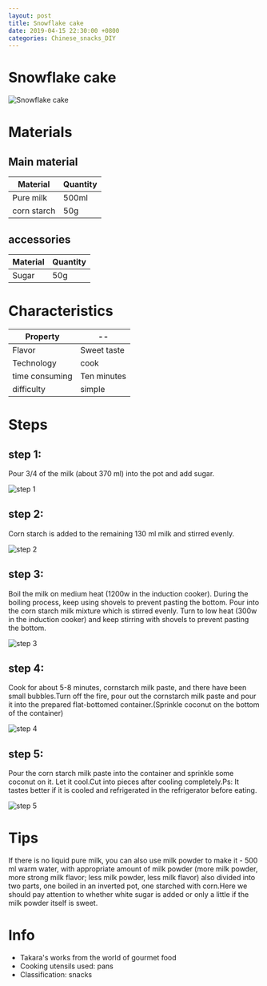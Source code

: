 ```yaml
---
layout: post
title: Snowflake cake
date: 2019-04-15 22:30:00 +0800
categories: Chinese_snacks_DIY
---
```


# Snowflake cake

![Snowflake cake]({{site.baseurl}}/img/408796/408796.jpg)

# Materials


## Main material

Material|Quantity
--|--
Pure milk|500ml
corn starch|50g

## accessories

Material|Quantity
--|--
Sugar|50g

# Characteristics

Property|--
--|--
Flavor|Sweet taste
Technology|cook
time consuming|Ten minutes
difficulty|simple

# Steps

## step 1:

Pour 3/4 of the milk (about 370 ml) into the pot and add sugar.

![step 1]({{site.baseurl}}/img/408796/1.jpg)

## step 2:

Corn starch is added to the remaining 130 ml milk and stirred evenly.

![step 2]({{site.baseurl}}/img/408796/2.jpg)

## step 3:

Boil the milk on medium heat (1200w in the induction cooker). During the boiling process, keep using shovels to prevent pasting the bottom. Pour into the corn starch milk mixture which is stirred evenly. Turn to low heat (300w in the induction cooker) and keep stirring with shovels to prevent pasting the bottom.

![step 3]({{site.baseurl}}/img/408796/3.jpg)

## step 4:

Cook for about 5-8 minutes, cornstarch milk paste, and there have been small bubbles.Turn off the fire, pour out the cornstarch milk paste and pour it into the prepared flat-bottomed container.(Sprinkle coconut on the bottom of the container)

![step 4]({{site.baseurl}}/img/408796/4.jpg)

## step 5:

Pour the corn starch milk paste into the container and sprinkle some coconut on it. Let it cool.Cut into pieces after cooling completely.Ps: It tastes better if it is cooled and refrigerated in the refrigerator before eating.

![step 5]({{site.baseurl}}/img/408796/5.jpg)

# Tips

If there is no liquid pure milk, you can also use milk powder to make it - 500 ml warm water, with appropriate amount of milk powder (more milk powder, more strong milk flavor; less milk powder, less milk flavor) also divided into two parts, one boiled in an inverted pot, one starched with corn.Here we should pay attention to whether white sugar is added or only a little if the milk powder itself is sweet.

# Info

- Takara's works from the world of gourmet food
- Cooking utensils used: pans
- Classification: snacks